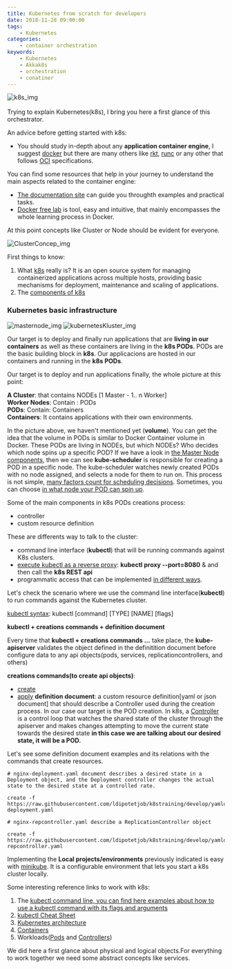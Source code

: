 ```yaml
---
title: Kubernetes from scratch for developers
date: 2018-11-28 09:00:00
tags:
    - Kubernetes
categories:
    - container orchestration 
keywords:
    - Kubernetes
    - Akkak8s
    - orchestration
    - conatiner
---
```


![k8s_img](/mojitoverde/images/k8s.png#floatleft)
<br></br>
Trying to explain Kubernetes(k8s), I bring you here a first glance of this orchestrator. 


An advice before getting started with k8s: 
* You should study in-depth about any **application container engine**, I suggest [docker](https://docs.docker.com/) but there are many others like [rkt](https://coreos.com/rkt/), [runc](https://github.com/opencontainers/runc) or any other that follows [OCI](https://www.opencontainers.org/) specifications.

You can find some resources that help in your journey to understand the main aspects related to the container engine: 
* [The documentation site](https://docs.docker.com/get-started/#containers-and-virtual-machines) can guide you throughth examples and practical tasks.
* [Docker free lab](https://training.play-with-docker.com/) is tool, easy and intuitive, that mainly encompasses the whole learning process in Docker. 

At this point concepts like Cluster or Node should be evident for everyone. 

![ClusterConcep_img](/mojitoverde/images/ClusterConcep.png#floatcenter)

First things to know:
1. What [k8s](https://kubernetes.io/docs/concepts/overview/) really is? It is an open source system for managing containerized applications across multiple hosts, providing basic mechanisms for deployment, maintenance and scaling of applications. 
2. The [components of k8s](https://kubernetes.io/docs/concepts/overview/components/) 

### Kubernetes basic infrastructure 


![masternode_img](/mojitoverde/images/masternode.png#floatcenter)
![kubernetesKluster_img](/mojitoverde/images/kubernetesKluster.png#floatcenter)

Our target is to deploy and finally run applications that are **living in our containers** as well as these containers are living in the **k8s PODs**. PODs are the basic building block in **k8s**. Our applicacions are hosted in our containers and running in the **k8s PODs**.

   Our target is to deploy and run applications finally, the whole picture at this point:

**A Cluster**: that contains NODEs [1 Master - 1.. n Worker] \
**Worker Nodes**: Contain : PODs \
**PODs**: Contain: Containers \
**Containers**: It contains applications with their own environments.

In the picture above, we haven't mentioned yet (**volume**). You can get the idea that the volume in PODs is similar to Docker Container volume in Docker.
These PODs are living in NODEs, but which NODEs? Who decides which node spins up a specific POD?
If we have a look in [the Master Node components](#kubernetes-basic-infrastructure), then we can see **kube-scheduler** is responsible for creating a POD in a specific node. The kube-scheduler watches newly created PODs with no node assigned, and selects a node for them to run on. This process is not simple, [many factors count for scheduling decisions](https://kubernetes.io/docs/concepts/overview/components/#kube-scheduler).
Sometimes, you can choose [in what node your POD can spin up](https://kubernetes.io/docs/concepts/scheduling-eviction/assign-pod-node/).

Some of the main components in k8s PODs creations process:

* controller
* custom resource definition

These are differents way to talk to the cluster:

* command line interface (**kubectl**) that will be running commands against K8s clusters.
* [execute kubectl as a reverse proxy](https://kubernetes.io/docs/tasks/administer-cluster/access-cluster-api/#using-kubectl-proxy): **kubectl proxy --port=8080** & and then call the **k8s REST api**
* programmatic access that can be implemented [in different ways](https://kubernetes.io/docs/tasks/administer-cluster/access-cluster-api/#programmatic-access-to-the-api).

Let's check the scenario where we use the command line interface(**kubectl**) to run commands against the Kubernetes cluster.

[kubectl syntax](https://kubernetes.io/docs/reference/kubectl/#syntax): kubectl [command] [TYPE] [NAME] [flags]

**kubectl + creations commands + definition document**

Every time that **kubectl + creations commands ...** take place, the **kube-apiserver** validates the object defined in the definitition document before configure data to any api objects(pods, services, replicationcontrollers, and others)

**creations commands(to create api objects)**:
* [create](https://kubernetes.io/docs/reference/generated/kubectl/kubectl-commands#create)
* [apply](https://kubernetes.io/docs/reference/generated/kubectl/kubectl-commands#apply) 
**definition document**: a custom resource definition[yaml or json document] that should describe a Controller used during the creation process. In our case our target is the POD creation.
In k8s, a [Controller](https://kubernetes.io/docs/reference/command-line-tools-reference/kube-controller-manager/#kube-controller-manager) is a control loop that watches the shared state of the cluster through the apiserver and makes changes attempting to move the current state towards the desired state **in this case we are talking about our desired state, it will be a POD.**

Let's see some definition document examples and its relations with the commands that create resources.

```shell
# nginx-deployment.yaml document describes a desired state in a Deployment object, and the Deployment controller changes the actual state to the desired state at a controlled rate. 

create -f https://raw.githubusercontent.com/ldipotetjob/k8straining/develop/yamldefinitions/nginx-deployment.yaml

# nginx-repcontroller.yaml describe a ReplicationController object

create -f https://raw.githubusercontent.com/ldipotetjob/k8straining/develop/yamldefinitions/nginx-repcontroller.yaml

```

Implementing the **Local projects/environments** previously indicated is  easy with [minikube](https://minikube.sigs.k8s.io/docs/start/). It is a configurable environment that lets you start a k8s cluster locally.

Some interesting reference links to work with k8s:
1. The [kubectl command line, you can find here examples about how to use a kubectl command with its flags and arguments](https://kubernetes.io/docs/reference/generated/kubectl/kubectl-commands)
2. [kubectl Cheat Sheet](https://kubernetes.io/docs/reference/kubectl/quick-reference/)
3. [Kubernetes architecture](https://kubernetes.io/docs/concepts/architecture/) 
4. [Containers](https://kubernetes.io/docs/concepts/containers/) 
5. Workloads([Pods](https://kubernetes.io/docs/concepts/workloads/pods/) and [Controllers](https://kubernetes.io/docs/concepts/workloads/controllers/)) 

We did here a first glance about physical and logical objects.For everything to work together we need some abstract concepts like services.
